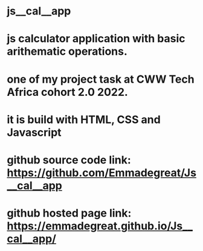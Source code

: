 # js__cal__app
# js calculator application with basic arithematic operations.
# one of my project task at CWW Tech Africa cohort 2.0 2022.
# it is build with HTML, CSS and Javascript
# github source code link: https://github.com/Emmadegreat/Js__cal__app
# github hosted page link: https://emmadegreat.github.io/Js__cal__app/
